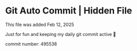 # Git Auto Commit | Hidden File

This file was added Feb 12, 2025

Just for fun and keeping my daily git commit active 🤪

commit number: 495538
